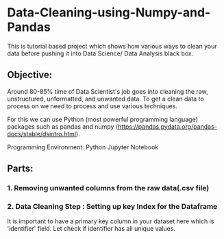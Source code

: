 # Data-Cleaning-using-Numpy-and-Pandas
This is tutorial based project which shows how various ways to clean your data before pushing it into Data Science/ Data Analysis black box.

## Objective:
Around 80-85% time of Data Scientist's job goes into cleaning the raw, unstructured, unformatted, and unwanted data. To get a clean data to process on we need to process and use various techniques. 

For this we can use Python (most powerful programming language) packages such as pandas and numpy (https://pandas.pydata.org/pandas-docs/stable/dsintro.html).

Programming Environment: Python Jupyter Notebook


## Parts:


### 1. Removing unwanted columns from the raw data(.csv file)
### 2. Data Cleaning Step : Setting up key Index for the Dataframe

It is important to have a primary key column in your dataset here which is 'identifier' field. Let check if identifier has all unique values.
